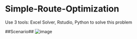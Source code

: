 # Simple-Route-Optimization
Use 3 tools: Excel Solver, Rstudio, Python to solve this problem

##Scenario##
![image](https://github.com/user-attachments/assets/faa16bac-3051-448d-b181-a0da92c9c37f)
